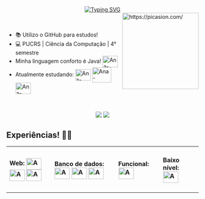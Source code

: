 <div align="center">
<a href="https://git.io/typing-svg"><img src="https://readme-typing-svg.demolab.com?font=Fira+Code&pause=1000&color=F792DD&center=true&vCenter=true&width=435&lines=Ol%C3%A1%2C+sou+a+Ana!+Bem-vindo!+%F0%9F%90%B1%F0%9F%8C%B8;Hi%2C+I'm+Ana!+Welcome!+%F0%9F%90%B1%F0%9F%8C%B8" alt="Typing SVG" /></a>
</div>

<div>
  <a href="https://picasion.com/"><img align="right" src="https://i.picasion.com/pic92/2bea94e6a9938679db696716b0b0ddb0.gif" width="200" height="200" border="0"      alt="https://picasion.com/" /></a><br /><a href="https://picasion.com/"></a>
</div>

<div>
</br>
  <ul>
    <li>📚 Utilizo o GitHub para estudos!</li>
    <li>💻 PUCRS | Ciência da Computação | 4° semestre </li>
    <li>Minha linguagem conforto é Java! <img align="center" alt="Ana-Java" height="30" width="40" src="https://cdn.jsdelivr.net/gh/devicons/devicon/icons/java/java-original.svg" /></li>
    <li> Atualmente estudando:
      <img align="center" alt="Ana-csharp" height="30" width="40" src="https://cdn.jsdelivr.net/gh/devicons/devicon/icons/csharp/csharp-original.svg" />
      <img align="center" alt="Ana-csharp" height="40" width="50" src="https://cdn.jsdelivr.net/gh/devicons/devicon/icons/opengl/opengl-plain.svg" />
      <img align="center" alt="Ana-csharp" height="30" width="40" src="https://cdn.jsdelivr.net/gh/devicons/devicon/icons/cplusplus/cplusplus-original.svg" />
    </li>
  </ul>
</div>

##


<div align="center" >
</br>
  <a href="https://www.instagram.com/ana.oxavier/" target="_blank"><img src="https://img.shields.io/badge/-Instagram-%23E4405F?style=for-the-badge&logo=instagram&logoColor=white" target="_blank"></a>
  <a href="https://www.linkedin.com/in/ana-carolina-oxavier/" target="_blank"><img src="https://img.shields.io/badge/-LinkedIn-%230077B5?style=for-the-badge&logo=linkedin&logoColor=white" target="_blank"></a> 
</div>


## Experiências! 📒🎀
<div align="center">
  <table>
    <tr>
      <td>
        <h4>Web:
          <img align="center" alt="Ana-css" height="30" width="40" src="https://cdn.jsdelivr.net/gh/devicons/devicon/icons/css3/css3-original.svg" />
          <img align="center" alt="Ana-html" height="30" width="40" src="https://cdn.jsdelivr.net/gh/devicons/devicon/icons/html5/html5-original.svg" />
          <img align="center" alt="Ana-js" height="30" width="40" src="https://cdn.jsdelivr.net/gh/devicons/devicon/icons/javascript/javascript-plain.svg" />
        </h4>
      </td>
      <td>
        <h4>Banco de dados: 
          <img align="center" alt="Ana-mongo" height="30" width="40" src="https://cdn.jsdelivr.net/gh/devicons/devicon/icons/mongodb/mongodb-original.svg" />
          <img align="center" alt="Ana-mysql" height="30" width="40" src="https://cdn.jsdelivr.net/gh/devicons/devicon/icons/mysql/mysql-original.svg" />
          <img align="center" alt="Ana-oracle" height="30" width="40" src="https://cdn.jsdelivr.net/gh/devicons/devicon/icons/oracle/oracle-original.svg" />    
        </h4>
      </td>
      <td>
        <h4>Funcional: 
         <img align="center" alt="Ana-mongo" height="30" width="40" src="https://cdn.jsdelivr.net/gh/devicons/devicon/icons/haskell/haskell-original.svg" />
        </h4>
      </td>
      <td>
        <h4>Baixo nível:
          <img align="center" alt="Ana-mongo" height="30" width="40" align="center" alt="Ana-C" height="30" width="40" src="https://cdn.jsdelivr.net/gh/devicons/devicon/icons/c/c-original.svg" />
        </h4>
      </td>
    </tr>
  </table>
</div>

##
